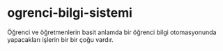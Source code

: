 # ogrenci-bilgi-sistemi
Öğrenci ve öğretmenlerin basit anlamda bir öğrenci bilgi otomasyonunda yapacakları işlerin bir bir çoğu vardır.
